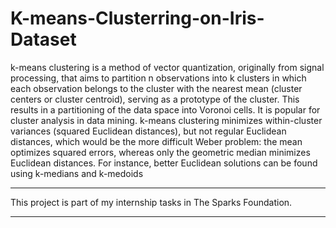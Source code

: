 # K-means-Clusterring-on-Iris-Dataset

k-means clustering is a method of vector quantization, originally from signal processing, that aims to partition n observations into k clusters in which each observation belongs to the cluster with the nearest mean (cluster centers or cluster centroid), serving as a prototype of the cluster. This results in a partitioning of the data space into Voronoi cells. It is popular for cluster analysis in data mining. k-means clustering minimizes within-cluster variances (squared Euclidean distances), but not regular Euclidean distances, which would be the more difficult Weber problem: the mean optimizes squared errors, whereas only the geometric median minimizes Euclidean distances. For instance, better Euclidean solutions can be found using k-medians and k-medoids


______________________________________________________________________________________________________________________________________________________________

This project is part of my internship tasks in The Sparks Foundation.

______________________________________________________________________________________________________________________________________________________________
